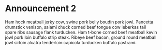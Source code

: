 # Announcement 2

Ham hock meatball jerky cow, swine pork belly boudin pork jowl. Pancetta drumstick venison, salami chuck corned beef tongue cow leberkas tail spare ribs sausage flank turducken. Ham t-bone corned beef meatball kevin jowl pork loin buffalo strip steak. Ribeye beef bacon, ground round meatball jowl sirloin alcatra tenderloin capicola turducken buffalo pastrami.
